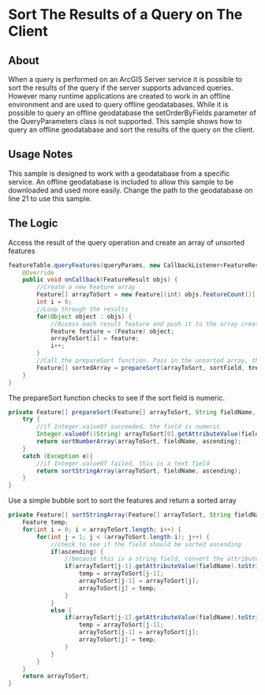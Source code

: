 # Sort The Results of a Query on The Client
## About
When a query is performed on an ArcGIS Server service it is possible to sort the results of the query if the server supports advanced queries. However many runtime applications are created to work in an offline environment and are used to query offline geodatabases. While it is possible to query an offline geodatabase the setOrderByFields parameter of the QueryParameters class is not supported. This sample shows how to query an offline geodatabase and sort the results of the query on the client.
## Usage Notes
This sample is designed to work with a geodatabase from a specific service. An offline geodatabase is included to allow this sample to be downloaded and used more easily. Change the path to the geodatabase on line 21 to use this sample.
## The Logic
Access the result of the query operation and create an array of unsorted features
```Java
featureTable.queryFeatures(queryParams, new CallbackListener<FeatureResult>(){
	@Override
	public void onCallback(FeatureResult objs) {
		//Create a new Feature array
		Feature[] arrayToSort = new Feature[(int) objs.featureCount()];
		int i = 0;
		//Loop through the results
		for(Object object : objs) {
			//Access each result feature and push it to the array created above
			Feature feature = (Feature) object;
			arrayToSort[i] = feature;
			i++;
		}
		//Call the prepareSort function. Pass in the unsorted array, the field to sort and a boolean representing an ascending sort
		Feature[] sortedArray = prepareSort(arrayToSort, sortField, true);
	}
}
```
The prepareSort function checks to see if the sort field is numeric.
```Java
private Feature[] prepareSort(Feature[] arrayToSort, String fieldName, boolean ascending) {
	try {
		//if Integer.valueOf succeeded, the field is numeric
		Integer.valueOf((String) arrayToSort[0].getAttributeValue(fieldName).toString());
		return sortNumberArray(arrayToSort, fieldName, ascending);
	}
	catch (Exception e){
		//if Integer.valueOf failed, this is a text field
		return sortStringArray(arrayToSort, fieldName, ascending);
	}
}
```
Use a simple bubble sort to sort the features and return a sorted array
```Java
private Feature[] sortStringArray(Feature[] arrayToSort, String fieldName, boolean ascending) {
	Feature temp;
	for(int i = 0; i < arrayToSort.length; i++) {
		for(int j = 1; j < (arrayToSort.length-i); j++) {
			//check to see if the field should be sorted ascending
			if(ascending) {
				//because this is a string field, convert the attribute value to a string and compare the strings using the compareToIgnoreCase method
				if(arrayToSort[j-1].getAttributeValue(fieldName).toString().compareToIgnoreCase(arrayToSort[j].getAttributeValue(fieldName).toString()) > 0) {
					temp = arrayToSort[j-1];
					arrayToSort[j-1] = arrayToSort[j];
					arrayToSort[j] = temp;
				}
			}
			else {
				if(arrayToSort[j-1].getAttributeValue(fieldName).toString().compareToIgnoreCase(arrayToSort[j].getAttributeValue(fieldName).toString()) < 0) {
					temp = arrayToSort[j-1];
					arrayToSort[j-1] = arrayToSort[j];
					arrayToSort[j] = temp;
				}
			}
		}
	}
	return arrayToSort;
}
```